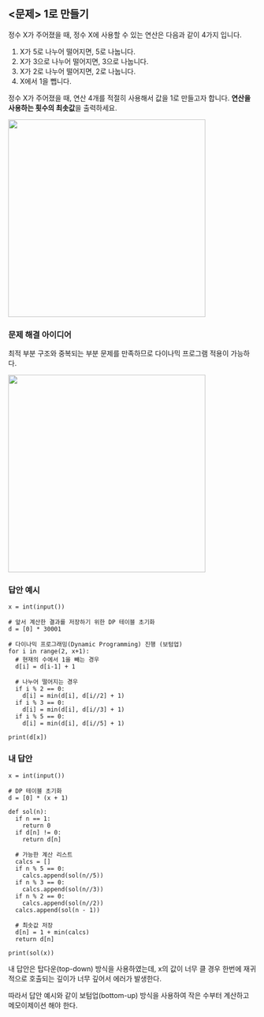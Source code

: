 ## <문제> 1로 만들기
정수 X가 주어졌을 때, 정수 X에 사용할 수 있는 연산은 다음과 같이 4가지 입니다.
1. X가 5로 나누어 떨어지면, 5로 나눕니다.
2. X가 3으로 나누어 떨어지면, 3으로 나눕니다.
3. X가 2로 나누어 떨어지면, 2로 나눕니다.
4. X에서 1을 뺍니다.

정수 X가 주어졌을 때, 연산 4개를 적절히 사용해서 값을 1로 만들고자 합니다. **연산을 사용하는 
횟수의 최솟값**을 출력하세요.

<img src=https://user-images.githubusercontent.com/62216628/161963926-77f9d0f5-394f-4153-b69c-2a58fa7a84fc.png width=400px></img>

### 문제 해결 아이디어
최적 부분 구조와 중복되는 부분 문제를 만족하므로 다이나믹 프로그램 적용이 가능하다.

<img src=https://user-images.githubusercontent.com/62216628/161967438-a7765fb9-863f-478f-90cb-4045306f8e00.png width=400px></img>


### 답안 예시
```
x = int(input())

# 앞서 계산한 결과를 저장하기 위한 DP 테이블 초기화
d = [0] * 30001

# 다이나믹 프로그래밍(Dynamic Programming) 진행 (보텀업)
for i in range(2, x+1):
  # 현재의 수에서 1을 빼는 경우
  d[i] = d[i-1] + 1
  
  # 나누어 떨어지는 경우
  if i % 2 == 0:
    d[i] = min(d[i], d[i//2] + 1)
  if i % 3 == 0:
    d[i] = min(d[i], d[i//3] + 1)
  if i % 5 == 0:
    d[i] = min(d[i], d[i//5] + 1)
    
print(d[x])
```

### 내 답안
```
x = int(input())

# DP 테이블 초기화
d = [0] * (x + 1)

def sol(n):
  if n == 1:
    return 0
  if d[n] != 0:
    return d[n]
  
  # 가능한 계산 리스트
  calcs = []
  if n % 5 == 0:
    calcs.append(sol(n//5))
  if n % 3 == 0:
    calcs.append(sol(n//3))
  if n % 2 == 0:
    calcs.append(sol(n//2))
  calcs.append(sol(n - 1))
  
  # 최솟값 저장
  d[n] = 1 + min(calcs)
  return d[n]

print(sol(x))
```
내 답안은 탑다운(top-down) 방식을 사용하였는데, x의 값이 너무 클 경우 한번에 재귀적으로 호출되는 
깊이가 너무 깊어서 에러가 발생한다.

따라서 답안 예시와 같이 보텀업(bottom-up) 방식을 사용하여 작은 수부터 계산하고 메모이제이션 해야 한다.

